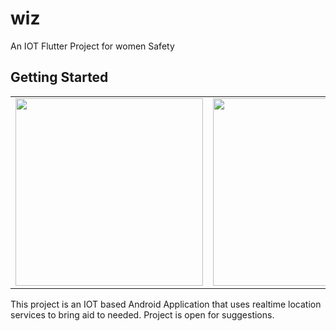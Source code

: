 # wiz

An IOT Flutter Project for women Safety

## Getting Started
<table style="border: none">
  <tr>
    <td>
      <img src="https://i.pinimg.com/originals/0e/de/ab/0edeab765ce0a7f50ecc373da0c99e29.png" width="300px"/>
    </td>
    <td>
      <img src="https://i.pinimg.com/originals/0c/a6/6d/0ca66d6b1e7ef5c9e522b9b7d67d45f5.png" width="300px"/>
    </td>
    <td>
      <img src="https://i.pinimg.com/originals/9e/77/4f/9e774ff8288e681fda662dd3aac940a9.png" width="300px"/>
    </td>
  </tr>
</table>
This project is an IOT based Android Application that uses realtime location services to bring aid to needed.
Project is open for suggestions.

